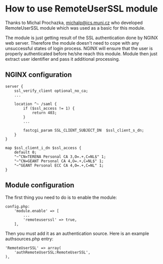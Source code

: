 How to use RemoteUserSSL module
===============================

Thanks to Michal Prochazka, <michalp@ics.muni.cz> who developed RemoteUserSSL
module which was used as a basic for this module.

The module is just getting result of the SSL authentication done by NGINX
web server. Therefore the module doesn't need to cope with any unsuccessful
states of login process. NGINX will ensure that the user is properly
authenticated before he/she reach this module. Module then just extract
user identifier and pass it additional processing.

NGINX configuration
--------------------
```
server {
    ssl_verify_client optional_no_ca;
    ...

    location ^~ /saml {
        if ($ssl_access != 1) {
            return 403;
        }
        ...

        fastcgi_param SSL_CLIENT_SUBJECT_DN  $ssl_client_s_dn;
    }
}

map $ssl_client_i_dn $ssl_access {
    default 0;
    "~^CN=TERENA Personal CA 3,O=.+,C=NL$" 1;
    "~^CN=GEANT Personal CA 4,O=.+,C=NL$" 1;
    "~^GEANT Personal ECC CA 4,O=.+,C=NL" 1;
}
```
Module configuration
--------------------

The first thing you need to do is to enable the module:
```
config.php:
    'module.enable' => [
        ...
        'remoteuserssl' => true,
    ],
```
Then you must add it as an authentication source. Here is an
example authsources.php entry:

    'RemoteUserSSL' => array(
        'authRemoteUserSSL:RemoteUserSSL',
    ),
